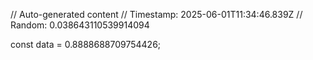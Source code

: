 // Auto-generated content
// Timestamp: 2025-06-01T11:34:46.839Z
// Random: 0.038643110539914094

const data = 0.8888688709754426;